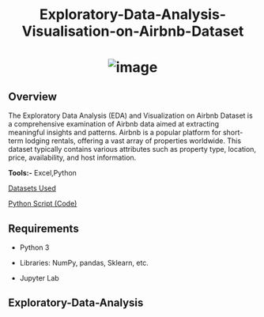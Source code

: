 # <p align="center"> Exploratory-Data-Analysis-Visualisation-on-Airbnb-Dataset </p>

# <p align="center"> ![image](https://github.com/manojgaikwad13/Exploratory-Data-Analysis-Visualisation-on-Airbnb-Dataset/assets/96239993/f83e3c21-e5b2-48d1-ad71-9a3fb51477a5) 
 </p>

## Overview

The Exploratory Data Analysis (EDA) and Visualization on Airbnb Dataset is a comprehensive examination of Airbnb data aimed at extracting meaningful insights and patterns. Airbnb is a popular platform for short-term lodging rentals, offering a vast array of properties worldwide. This dataset typically contains various attributes such as property type, location, price, availability, and host information.

**Tools:-** Excel,Python

[Datasets Used](Airbnb_Excel.xls)

[Python Script (Code)](Python_Project.ipynb)

## Requirements

- Python 3

- Libraries: NumPy, pandas, Sklearn, etc.

- Jupyter Lab


## Exploratory-Data-Analysis
